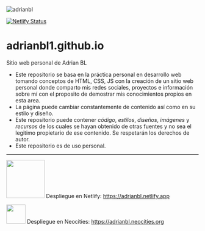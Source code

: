 ![adrianbl](https://user-images.githubusercontent.com/25697365/176805851-c2dd7f91-9d33-430d-9532-695a32fa202a.svg)

[![Netlify Status](https://api.netlify.com/api/v1/badges/c717e1e0-7ce5-4406-adae-bbb56aa3db9f/deploy-status)](https://app.netlify.com/sites/adrianbl/deploys)

# adrianbl1.github.io
Sitio web personal de Adrian BL
-  Este repositorio se basa en la práctica personal en desarrollo web tomando conceptos de HTML, CSS, JS con la creación de un sitio web personal donde comparto mis redes sociales, proyectos e información sobre mí con el proposito de demostrar mis conocimientos propios en esta area.
-  La página puede cambiar constantemente de contenido así como en su estilo y diseño.
-  Este repositorio puede contener *código*, *estilos*, *diseños*, *imágenes* y *recursos* de los cuales se hayan obtenido de otras fuentes y no sea el legitimo propietario de ese contenido. Se respetarán los derechos de autor.
-  Este repositorio es de uso personal.

<hr>
<p>
<img src="https://www.netlify.com/assets/logos/full/small/lightmode/logo-netlify-small-monochrome-lightmode.svg" width="100px"> Despliegue en Netlify: <a href="https://adrianbl.netlify.app">https://adrianbl.netlify.app</a>
</p>
<p>
<img src="https://neocities.org/img/cat.png" width="50px"> Despliegue en Neocities: <a href="https://adrianbl.neocities.org">https://adrianbl.neocities.org</a>
</p>
